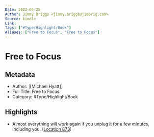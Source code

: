 ```yaml
---
Date: 2022-06-25
Author: Jimmy Briggs <jimmy.briggs@jimbrig.com>
Source: kindle
Link: 
Tags: ["#Type/Highlight/Book"]
Aliases: ["Free to Focus", "Free to Focus"]
---
```

# Free to Focus

## Metadata
- Author: [[Michael Hyatt]]
- Full Title: Free to Focus
- Category: #Type/Highlight/Book

## Highlights
- Almost everything will work again if you unplug it for a few minutes, including you. ([Location 873](https://readwise.io/to_kindle?action=open&asin=B07F3DM7C1&location=873))
